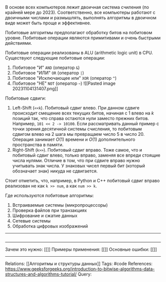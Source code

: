 В основе всех компьютеров лежит двоичная система счиления (по крайней мере до 2023). Соответственно, все компьютеры работают с двоичными числами и размышлять, выполнять алгоритмы в двоичном виде может быть проще и эффективнее. 

Побитовые алгоритмы предполагают обработку битов на побитовом уровне. Побитовые операции являются примитивами и очень быстрыми действиями. 

Побитовые операции реализованы в ALU (arithmetic logic unit) в CPU. Существуют следующие побитовые операции:
1. Побитовое "И" `AND` (оператор `&`)
2. Побитовое "ИЛИ" `OR` (оператор `|`)
3. Побитовое "Исключающее или" `XOR` (оператор `^`)
4. Побитовое "НЕ" `NOT` (оператор `~`)
![[Pasted image 20231104131407.png]]

Побитовые сдвиги:
1. Left-Shift (`<<k`). Побитовый сдвиг влево. При данном сдвиге происходит смещение всех текущих битов, начиная с 1 влево на $k$ позиций так, что справа остаются нули заместо прежних битов. Например, `101 << 2 -> 10100`. Если рассматривать данный пример с точки зрения десятичной системы счисления, то побитовым сдвигом влево на 2 шага мы превращаем число 5 в число 20. Операция занимает $O(1)$ времени и $O(1)$ дополнительного пространства в памяти. 
2. Right-Shift (`k>>`). Побитовый сдвиг вправо. Тоже самое, что и побитовый сдвиг влево, только вправо, заменяя все впреди стоящие числа нулями. Отличие в том, что при сдвиге вправо нужно учитывать знак числа. У знаковых чисел первый бит (который обозначает знак) никуда не сдвигается. 

Стоит отметить, что, например, в Python и C++ побитовый сдвиг вправо реализован не как `k >> num`, а как `num >> k`. 

Где используются побитовые алгоритмы:
1. Встраиваемые системы (микропроцессоры)
2. Проверка файлов при транзакциях
3. Шифрование и сжатие данных
4. Сетевые системы
5. Обработка цифровых изображений

___
```

```
___
Зачем это нужно: [[]] 
Примеры применения: [[]] 
Основные ошибки: [[]]
___
Relations: [[Алгоритмы и структуры данных]] 
Tags: #code
References: https://www.geeksforgeeks.org/introduction-to-bitwise-algorithms-data-structures-and-algorithms-tutorial/
Query: 
